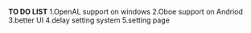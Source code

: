 **TO DO LIST**
1.OpenAL support on windows
2.Oboe support on Andriod
3.better UI
4.delay setting system
5.setting page
